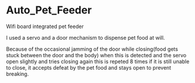# Auto_Pet_Feeder

Wifi board integrated pet feeder

I used a servo and a door mechanism to dispense pet food at will.

Because of the occasional jamming of the door while closing(food gets stuck between the door and the body)
when this is detected and the servo open slightly and tries closing again this is repeted 8 times if it is still unable to close, it accepts defeat by the pet food and stays open to prevent breaking.
